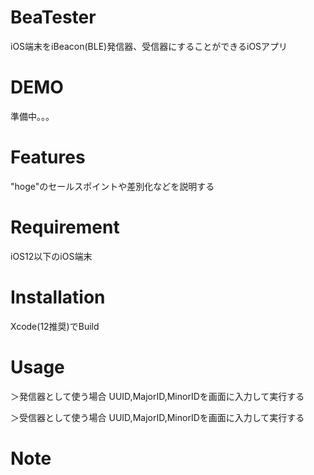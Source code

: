 # BeaTester 
iOS端末をiBeacon(BLE)発信器、受信器にすることができるiOSアプリ
 
# DEMO
 
準備中。。。
 
# Features
 
"hoge"のセールスポイントや差別化などを説明する
 
# Requirement
 
iOS12以下のiOS端末
 
# Installation
 
Xcode(12推奨)でBuild
 
# Usage
 
 ＞発信器として使う場合
UUID,MajorID,MinorIDを画面に入力して実行する
 
  ＞受信器として使う場合
UUID,MajorID,MinorIDを画面に入力して実行する

# Note
 


